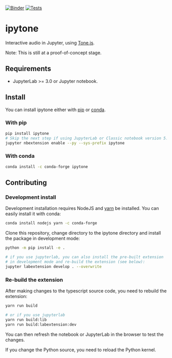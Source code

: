 [![Binder](https://mybinder.org/badge_logo.svg)](https://mybinder.org/v2/gh/benbovy/ipytone/master?urlpath=lab%2Ftree%2Fexamples)
[![Tests](https://github.com/benbovy/ipytone/workflows/Test/badge.svg)](https://github.com/benbovy/ipytone/actions)

# ipytone

Interactive audio in Jupyter, using [Tone.js](https://tonejs.github.io).

Note: This is still at a proof-of-concept stage.

## Requirements

* JupyterLab >= 3.0 or Jupyter notebook.

## Install

You can install ipytone either with [pip](#with-pip) or [conda](#with-conda).

### With pip

```sh
pip install ipytone
# Skip the next step if using JupyterLab or Classic notebook version 5.3 and above
jupyter nbextension enable --py --sys-prefix ipytone
```

### With conda

```sh
conda install -c conda-forge ipytone
```

## Contributing

### Development install

Development installation requires NodeJS and [yarn](https://yarnpkg.com/) be
installed. You can easily install it with conda:

``` bash
conda install nodejs yarn -c conda-forge
```

Clone this repository, change directory to the ipytone directory and install the
package in development mode:

```bash
python -m pip install -e .

# if you use jupyterlab, you can also install the pre-built extension
# in development mode and re-build the extension (see below):
jupyter labextension develop . --overwrite
```

### Re-build the extension

After making changes to the typescript source code, you need to rebuild the extension:

``` bash
yarn run build

# or if you use jupyterlab
yarn run build:lib
yarn run build:labextension:dev
```

You can then refresh the notebook or JupyterLab in the browser to test the changes.

If you change the Python source, you need to reload the Python kernel. 
